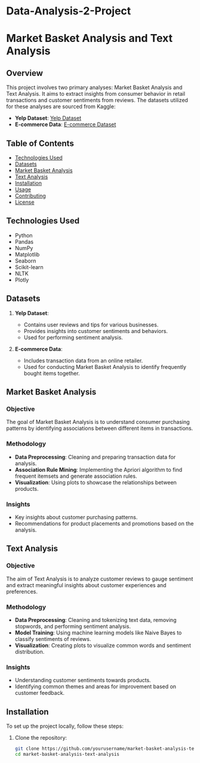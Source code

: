 # Data-Analysis-2-Project
# Market Basket Analysis and Text Analysis

## Overview
This project involves two primary analyses: Market Basket Analysis and Text Analysis. It aims to extract insights from consumer behavior in retail transactions and customer sentiments from reviews. The datasets utilized for these analyses are sourced from Kaggle:

- **Yelp Dataset**: [Yelp Dataset](https://www.kaggle.com/datasets/yelp-dataset/yelp-dataset)
- **E-commerce Data**: [E-commerce Dataset](https://www.kaggle.com/carrie1/ecommerce-data)

## Table of Contents
- [Technologies Used](#technologies-used)
- [Datasets](#datasets)
- [Market Basket Analysis](#market-basket-analysis)
- [Text Analysis](#text-analysis)
- [Installation](#installation)
- [Usage](#usage)
- [Contributing](#contributing)
- [License](#license)

## Technologies Used
- Python
- Pandas
- NumPy
- Matplotlib
- Seaborn
- Scikit-learn
- NLTK
- Plotly

## Datasets
1. **Yelp Dataset**:
   - Contains user reviews and tips for various businesses.
   - Provides insights into customer sentiments and behaviors.
   - Used for performing sentiment analysis.

2. **E-commerce Data**:
   - Includes transaction data from an online retailer.
   - Used for conducting Market Basket Analysis to identify frequently bought items together.

## Market Basket Analysis
### Objective
The goal of Market Basket Analysis is to understand consumer purchasing patterns by identifying associations between different items in transactions.

### Methodology
- **Data Preprocessing**: Cleaning and preparing transaction data for analysis.
- **Association Rule Mining**: Implementing the Apriori algorithm to find frequent itemsets and generate association rules.
- **Visualization**: Using plots to showcase the relationships between products.

### Insights
- Key insights about customer purchasing patterns.
- Recommendations for product placements and promotions based on the analysis.

## Text Analysis
### Objective
The aim of Text Analysis is to analyze customer reviews to gauge sentiment and extract meaningful insights about customer experiences and preferences.

### Methodology
- **Data Preprocessing**: Cleaning and tokenizing text data, removing stopwords, and performing sentiment analysis.
- **Model Training**: Using machine learning models like Naive Bayes to classify sentiments of reviews.
- **Visualization**: Creating plots to visualize common words and sentiment distribution.

### Insights
- Understanding customer sentiments towards products.
- Identifying common themes and areas for improvement based on customer feedback.

## Installation
To set up the project locally, follow these steps:

1. Clone the repository:
   ```bash
   git clone https://github.com/yourusername/market-basket-analysis-text-analysis.git
   cd market-basket-analysis-text-analysis
